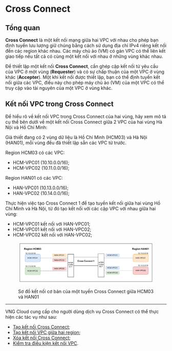 # Cross Connect

## Tổng quan

**Cross Connect** là một kết nối mạng giữa hai VPC với nhau cho phép bạn định tuyến lưu lượng giữ chúng bằng cách sử dụng địa chỉ IPv4 riêng kết nối đến các region khác nhau. Các máy chủ ảo (VM) có gán VPC có thể liên kết giao tiếp nếu tất cả có cùng một kết nối với nhau ở những vùng khác nhau.

Để thiết lập một kết nối **Cross Connect**, cần ghép cặp kết nối từ yêu cầu của VPC ở một vùng (**Requester**) và có sự chấp thuận của một VPC ở vùng khác (**Accepter**). Một khi kết nối được thiết lập, bạn có thể định tuyến kết nối giữa các VPC, điều này cho phép máy chủ ảo (VM) của một VPC có thể truy cập vào tài nguyên của một VPC ở vùng khác.

## Kết nối VPC trong Cross Connect

Để hiểu rõ về kết nối VPC trong Cross Connect của hai vùng, hãy xem mô tả cụ thể bên dưới về một kết nối Cross Connect giữa 2 VPC của hai vùng Hà Nội và Hồ Chí Minh:

Giả thiết đang có 2 vùng dữ liệu là Hồ Chí Minh (HCM03) và Hà Nội (HAN01), mỗi vùng đều đã thiết lập sẵn các VPC từ trước.&#x20;

Region HCM03 có các VPC:

* HCM-VPC01 (10.10.0.0/16);
* HCM-VPC02 (10.11.0.0/16);

Region HAN01 có các VPC:

* HAN-VPC01 (10.13.0.0/16);
* HAN-VPC02 (10.14.0.0/16);

Thực hiện việc tạo Cross Connect 1 để tạo tuyền kết nối giữa hai vùng Hồ Chí Minh và Hà Nội, từ đó tạo kết nối với các cặp VPC với nhau giữa hai vùng:

* HCM-VPC01 kết nối với HAN-VPC01;
* HCM-VPC01 kết nối với HAN-VPC02;
* HCM-VPC02 kết nối với HAN-VPC02;

<figure><img src="../../.gitbook/assets/image (18) (1) (1) (1) (1) (1) (1) (1).png" alt=""><figcaption><p>Sơ đồ kết nối cơ bản của một tuyền Cross Connect giữa HCM03 và HAN01</p></figcaption></figure>

***

VNG Cloud cung cấp cho người dùng dịch vụ Cross Connect có thể thực hiện các tác vụ như sau:

* [Tạo kết nối Cross Connect](tao-cross-connect.md);
* [Tạo kết nối VPC giữa hai region](tao-ket-noi-vpc.md);
* [Xóa kết nối Cross Connect](xoa-cross-connect.md);
* [Kiểm tra điều kiện kết nối VPC](kiem-tra-dieu-kien-ket-noi-vpc.md).




